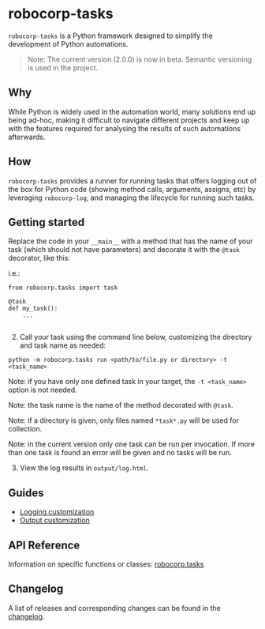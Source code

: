 # robocorp-tasks

`robocorp-tasks` is a Python framework designed to simplify the development 
of Python automations.

> Note: The current version (2.0.0) is now in beta. Semantic versioning is used in the project.

## Why

While Python is widely used in the automation world, many solutions end up being 
ad-hoc, making it difficult to navigate different projects and keep up with the
features required for analysing the results of such automations afterwards.

## How

`robocorp-tasks` provides a runner for running tasks that offers logging 
out of the box for Python code (showing method calls, arguments, assigns, etc)
by leveraging `robocorp-log`, and managing the lifecycle for running such tasks.

## Getting started

Replace the code in your `__main__` with a method that has the name of your task
(which should not have parameters) and decorate it with the `@task` decorator, like this:

i.e.:


```
from robocorp.tasks import task

@task
def my_task():
    ...
    
```

2. Call your task using the command line below, customizing the directory and task name as needed:


```
python -m robocorp.tasks run <path/to/file.py or directory> -t <task_name>
```

Note: if you have only one defined task in your target, the `-t <task_name>` option is not needed. 

Note: the task name is the name of the method decorated with `@task`.

Note: if a directory is given, only files named `*task*.py` will be used for collection.

Note: in the current version only one task can be run per invocation. If more than one task 
is found an error will be given and no tasks will be run.

3. View the log results in `output/log.html`.

## Guides

- [Logging customization](https://github.com/robocorp/robo/blob/master/tasks/docs/guides/00-logging-customization.md)
- [Output customization](https://github.com/robocorp/robo/blob/master/tasks/docs/guides/01-output-customization.md)

## API Reference

Information on specific functions or classes: [robocorp.tasks](https://github.com/robocorp/robo/blob/master/tasks/docs/api/robocorp.tasks.md)

## Changelog

A list of releases and corresponding changes can be found in the [changelog](https://github.com/robocorp/robo/blob/master/tasks/docs/CHANGELOG.md).
